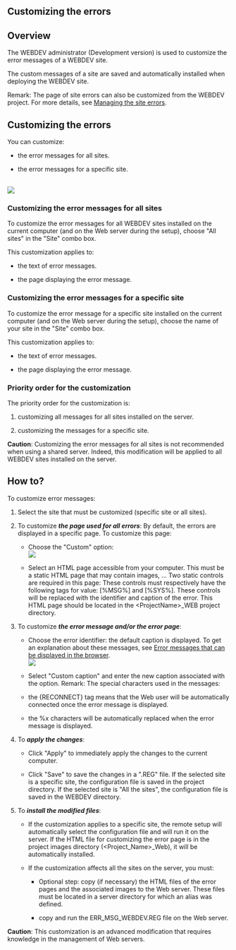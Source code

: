 
## Customizing the errors
			



<a name="NOTE1"></a>
<a name="NOTE1_1"></a>


## Overview
<a name="overview_ELTTEXTE000202"></a>
The WEBDEV administrator (Development version) is used to customize the error messages of a WEBDEV site.

The custom messages of a site are saved and automatically installed when deploying the WEBDEV site.

Remark: The page of site errors can also be customized from the WEBDEV project. For more details, see [Managing the site errors](../WDChamp/9000134.md).

<a name="NOTE2"></a>
<a name="NOTE2_1"></a>


## Customizing the errors
<a name="customizing_the_errors_ELTTEXTE000226"></a>
You can customize:

- the error messages for all sites.

- the error messages for a specific site.



<br>![](https://doc.pcsoft.fr/en-US/images/image.awp?langid=3&name=WDADMIN_Onglets%20-%20HC%20N%B0007.gif&type=thumb)

<a name="NOTE2_2"></a>


### Customizing the error messages for all sites
<a name="customizing_the_error_messages_for_all_sites_ELTPARAGRAPHE000037"></a>

To customize the error messages for all WEBDEV sites installed on the current computer (and on the Web server during the setup), choose "All sites" in the "Site" combo box.

This customization applies to:

- the text of error messages.

- the page displaying the error message.



<a name="NOTE2_3"></a>


### Customizing the error messages for a specific site
<a name="customizing_the_error_messages_for_specific_site_ELTPARAGRAPHE000049"></a>

To customize the error message for a specific site installed on the current computer (and on the Web server during the setup), choose the name of your site in the "Site" combo box.

This customization applies to:

- the text of error messages.

- the page displaying the error message.



<a name="NOTE2_4"></a>


### Priority order for the customization
<a name="priority_order_for_the_customization_ELTPARAGRAPHE000061"></a>

The priority order for the customization is:

1. customizing all messages for all sites installed on the server.

2. customizing the messages for a specific site.




**Caution**: Customizing the error messages for all sites is not recommended when using a shared server. Indeed, this modification will be applied to all WEBDEV sites installed on the server.

<a name="NOTE3"></a>
<a name="NOTE3_1"></a>


## How to?
<a name="how_ELTTEXTE000268"></a>
To customize error messages: 

1. Select the site that must be customized (specific site or all sites).

2. To customize ***the page used for all errors***:
	By default, the errors are displayed in a specific page. To customize this page:

	- Choose the "Custom" option:<br>![](https://doc.pcsoft.fr/en-US/images/image.awp?langid=3&name=WDADMIN_Onglets%20-%20HC%20N%B0007%202.gif&type=thumb)


	- Select an HTML page accessible from your computer.
			This must be a static HTML page that may contain images, ... 
			Two static controls are required in this page: These controls must respectively have the following tags for value: [%MSG%] and [%SYS%]. These controls will be replaced with the identifier and caption of the error. 
			This HTML page should be located in the &lt;ProjectName&gt;_WEB project directory.

3. To customize ***the error message and/or the error page***:

	- Choose the error identifier: the default caption is displayed. 
			To get an explanation about these messages, see [Error messages that can be displayed in the browser](../WDAdmin/3539002.md).<br>![](https://doc.pcsoft.fr/en-US/images/image.awp?langid=3&name=WDADMIN_Onglets%20-%20HC%20N%B0007%201.gif&type=thumb)


	- Select "Custom caption" and enter the new caption associated with the option. 
			Remark: The special characters used in the messages:

	- the {RECONNECT} tag means that the Web user will be automatically connected once the error message is displayed.

	- the %x characters will be automatically replaced when the error message is displayed.

4. To ***apply the changes***:

	- Click "Apply" to immediately apply the changes to the current computer.

	- Click "Save" to save the changes in a ".REG" file. 
			If the selected site is a specific site, the configuration file is saved in the project directory.
			If the selected site is "All the sites", the configuration file is saved in the WEBDEV directory.




5. To ***install the modified files***:

	- If the customization applies to a specific site, the remote setup will automatically select the configuration file and will run it on the server. If the HTML file for customizing the error page is in the project images directory (&lt;Project_Name&gt;_Web), it will be automatically installed.

	- If the customization affects all the sites on the server, you must:

		- Optional step: copy (if necessary) the HTML files of the error pages and the associated images to the Web server. 
						These files must be located in a server directory for which an alias was defined.

		- copy and run the ERR_MSG_WEBDEV.REG file on the Web server.







**Caution**: This customization is an advanced modification that requires knowledge in the management of Web servers.


